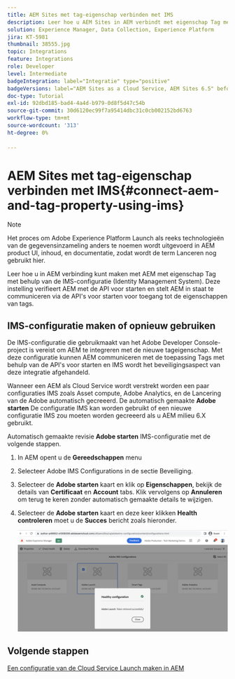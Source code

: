 ```yaml
---
title: AEM Sites met tag-eigenschap verbinden met IMS
description: Leer hoe u AEM Sites in AEM verbindt met eigenschap Tag met behulp van IMS-configuratie. Deze instelling verifieert AEM met de API voor starten en stelt AEM in staat te communiceren via de API's voor starten voor toegang tot de eigenschappen van tags.
solution: Experience Manager, Data Collection, Experience Platform
jira: KT-5981
thumbnail: 38555.jpg
topic: Integrations
feature: Integrations
role: Developer
level: Intermediate
badgeIntegration: label="Integratie" type="positive"
badgeVersions: label="AEM Sites as a Cloud Service, AEM Sites 6.5" before-title="false"
doc-type: Tutorial
exl-id: 92dbd185-bad4-4a4d-b979-0d8f5d47c54b
source-git-commit: 30d6120ec99f7a95414dbc31c0cb002152bd6763
workflow-type: tm+mt
source-wordcount: '313'
ht-degree: 0%

---
```


# AEM Sites met tag-eigenschap verbinden met IMS{#connect-aem-and-tag-property-using-ims}

>[!NOTE]
>
>Het proces om Adobe Experience Platform Launch als reeks technologieën van de gegevensinzameling anders te noemen wordt uitgevoerd in AEM product UI, inhoud, en documentatie, zodat wordt de term Lanceren nog gebruikt hier.

Leer hoe u in AEM verbinding kunt maken met AEM met eigenschap Tag met behulp van de IMS-configuratie (Identity Management System). Deze instelling verifieert AEM met de API voor starten en stelt AEM in staat te communiceren via de API&#39;s voor starten voor toegang tot de eigenschappen van tags.

## IMS-configuratie maken of opnieuw gebruiken

De IMS-configuratie die gebruikmaakt van het Adobe Developer Console-project is vereist om AEM te integreren met de nieuwe tageigenschap. Met deze configuratie kunnen AEM communiceren met de toepassing Tags met behulp van de API&#39;s voor starten en IMS wordt het beveiligingsaspect van deze integratie afgehandeld.

Wanneer een AEM als Cloud Service wordt verstrekt worden een paar configuraties IMS zoals Asset compute, Adobe Analytics, en de Lancering van de Adobe automatisch gecreeerd. De automatisch gemaakte **Adobe starten** De configuratie IMS kan worden gebruikt of een nieuwe configuratie IMS zou moeten worden gecreeerd als u AEM milieu 6.X gebruikt.

Automatisch gemaakte revisie **Adobe starten** IMS-configuratie met de volgende stappen.

1. In AEM opent u de **Gereedschappen** menu

1. Selecteer Adobe IMS Configurations in de sectie Beveiliging.

1. Selecteer de **Adobe starten** kaart en klik op **Eigenschappen**, bekijk de details van **Certificaat** en **Account** tabs. Klik vervolgens op **Annuleren** om terug te keren zonder automatisch gemaakte details te wijzigen.

1. Selecteer de **Adobe starten** kaart en deze keer klikken **Health controleren** moet u de **Succes** bericht zoals hieronder.

   ![Adobe Start gezonde IMS-configuratie](assets/adobe-launch-healthy-ims-config.png)


## Volgende stappen

[Een configuratie van de Cloud Service Launch maken in AEM](create-aem-launch-cloud-service.md)
